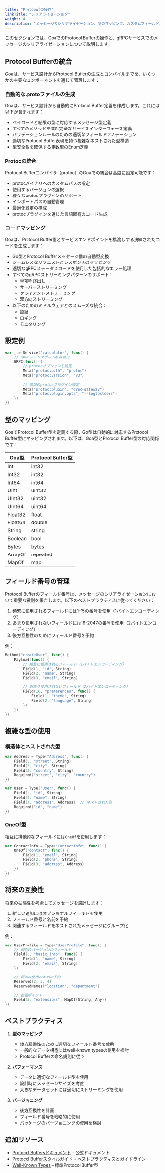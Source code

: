```yaml
---
title: "Protobufの操作"
linkTitle: "シリアライゼーション"
weight: 4
description: "メッセージのシリアライゼーション、型のマッピング、カスタムフィールドオプション、データのストリーミングを含む、Protocol Bufferメッセージの処理方法を学びます。"
---
```


このセクションでは、GoaでのProtocol Bufferの操作と、gRPCサービスでのメッセージのシリアライゼーションについて説明します。

## Protocol Bufferの統合

Goaは、サービス設計からProtocol Bufferの生成とコンパイルまでを、いくつかの主要なコンポーネントを通じて管理します：

### 自動的な.protoファイルの生成

Goaは、サービス設計から自動的にProtocol Buffer定義を作成します。これには以下が含まれます：
- ペイロードと結果の型に対応するメッセージ型定義
- すべてのメソッドを含む完全なサービスインターフェース定義
- バリデーションルールのための適切なフィールドアノテーション
- 適切なProtocol Buffer表現を持つ複雑なネストされた型構造
- 型安全性を確保する定数型のEnum定義

### Protocの統合

Protocol Bufferコンパイラ（protoc）のGoaでの統合は高度に設定可能です：
- protocバイナリへのカスタムパスの指定
- 使用するバージョンの選択
- 様々なprotocプラグインのサポート
- インポートパスの自動管理
- 最適化設定の構成
- protocプラグインを通じた言語固有のコード生成

### コードマッピング

Goaは、Protocol Buffer型とサービスエンドポイントを橋渡しする洗練されたコードを生成します：
- Go型とProtocol Bufferメッセージ間の自動型変換
- シームレスなリクエストとレスポンスのマッピング
- 適切なgRPCステータスコードを使用した包括的なエラー処理
- すべてのgRPCストリーミングパターンのサポート：
  - 単項呼び出し
  - サーバーストリーミング
  - クライアントストリーミング
  - 双方向ストリーミング
- 以下のためのミドルウェアとのスムーズな統合：
  - 認証
  - ロギング
  - モニタリング

## 設定例

```go
var _ = Service("calculator", func() {
    // gRPCトランスポートを有効化
    GRPC(func() {
        // protocオプションを設定
        Meta("protoc:path", "protoc")
        Meta("protoc:version", "v3")
        
        // 追加のprotocプラグイン設定
        Meta("protoc:plugin", "grpc-gateway")
        Meta("protoc:plugin:opts", "--logtostderr")
    })
})
```

## 型のマッピング

GoaでProtocol Buffer型を定義する際、Go型は自動的に対応するProtocol Buffer型にマッピングされます。以下は、Goa型とProtocol Buffer型の対応関係です：

| Goa型     | Protocol Buffer型 |
|-----------|-----------------|
| Int       | int32          |
| Int32     | int32          |
| Int64     | int64          |
| UInt      | uint32         |
| UInt32    | uint32         |
| UInt64    | uint64         |
| Float32   | float          |
| Float64   | double         |
| String    | string         |
| Boolean   | bool           |
| Bytes     | bytes          |
| ArrayOf   | repeated       |
| MapOf     | map            |

## フィールド番号の管理

Protocol Bufferのフィールド番号は、メッセージのシリアライゼーションにおいて重要な役割を果たします。以下のベストプラクティスに従ってください：

1. 頻繁に使用されるフィールドには1-15の番号を使用（1バイトエンコーディング）
2. あまり使用されないフィールドには16-2047の番号を使用（2バイトエンコーディング）
3. 後方互換性のためにフィールド番号を予約

例：
```go
Method("createUser", func() {
    Payload(func() {
        // 頻繁に使用されるフィールド（1バイトエンコーディング）
        Field(1, "id", String)
        Field(2, "name", String)
        Field(3, "email", String)

        // あまり使用されないフィールド（2バイトエンコーディング）
        Field(16, "preferences", func() {
            Field(1, "theme", String)
            Field(2, "language", String)
        })
    })
})
```

## 複雑な型の使用

### 構造体とネストされた型

```go
var Address = Type("Address", func() {
    Field(1, "street", String)
    Field(2, "city", String)
    Field(3, "country", String)
    Required("street", "city", "country")
})

var User = Type("User", func() {
    Field(1, "id", String)
    Field(2, "name", String)
    Field(3, "address", Address)  // ネストされた型
    Required("id", "name")
})
```

### OneOf型

相互に排他的なフィールドには`OneOf`を使用します：

```go
var ContactInfo = Type("ContactInfo", func() {
    OneOf("contact", func() {
        Field(1, "email", String)
        Field(2, "phone", String)
        Field(3, "address", Address)
    })
})
```

## 将来の互換性

将来の拡張性を考慮してメッセージを設計します：

1. 新しい追加にはオプショナルフィールドを使用
2. フィールド番号と名前を予約
3. 関連するフィールドをネストされたメッセージにグループ化

例：
```go
var UserProfile = Type("UserProfile", func() {
    // 現在のバージョンのフィールド
    Field(1, "basic_info", func() {
        Field(1, "name", String)
        Field(2, "email", String)
    })

    // 将来の使用のために予約
    Reserved(2, 3, 4)
    ReservedNames("location", "department")

    // 拡張ポイント
    Field(5, "extensions", MapOf(String, Any))
})
```

## ベストプラクティス

1. **型のマッピング**
   - 後方互換性のために適切なフィールド番号を使用
   - 一般的なデータ構造にはwell-known typesの使用を検討
   - Protocol Bufferの命名規則に従う

2. **パフォーマンス**
   - データに適切なフィールド型を使用
   - 設計時にメッセージサイズを考慮
   - 大きなデータセットには適切にストリーミングを使用

3. **バージョニング**
   - 後方互換性を計画
   - フィールド番号を戦略的に使用
   - パッケージのバージョニングの使用を検討

## 追加リソース

- [Protocol Buffersドキュメント](https://protobuf.dev/) - 公式ドキュメント
- [Protocol Bufferスタイルガイド](https://protobuf.dev/programming-guides/style/) - ベストプラクティスとガイドライン
- [Well-Known Types](https://protobuf.dev/reference/protobuf/google.protobuf/) - 標準Protocol Buffer型 